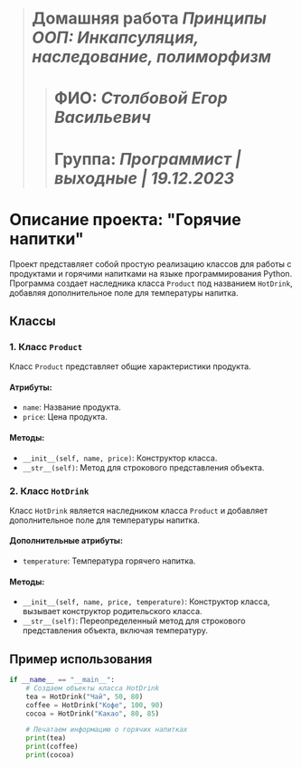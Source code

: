 ># Домашняя работа _Принципы ООП: Инкапсуляция, наследование, полиморфизм_
>># ФИО: _Столбовой Егор Васильевич_
>># Группа: _Программист | выходные | 19.12.2023_ 
# Описание проекта: "Горячие напитки"

Проект представляет собой простую реализацию классов для работы с продуктами и горячими напитками на языке программирования Python. Программа создает наследника класса `Product` под названием `HotDrink`, добавляя дополнительное поле для температуры напитка.

## Классы

### 1. Класс `Product`

Класс `Product` представляет общие характеристики продукта.

#### Атрибуты:

- `name`: Название продукта.
- `price`: Цена продукта.

#### Методы:

- `__init__(self, name, price)`: Конструктор класса.
- `__str__(self)`: Метод для строкового представления объекта.

### 2. Класс `HotDrink`

Класс `HotDrink` является наследником класса `Product` и добавляет дополнительное поле для температуры напитка.

#### Дополнительные атрибуты:

- `temperature`: Температура горячего напитка.

#### Методы:

- `__init__(self, name, price, temperature)`: Конструктор класса, вызывает конструктор родительского класса.
- `__str__(self)`: Переопределенный метод для строкового представления объекта, включая температуру.

## Пример использования

```python
if __name__ == "__main__":
    # Создаем объекты класса HotDrink
    tea = HotDrink("Чай", 50, 80)
    coffee = HotDrink("Кофе", 100, 90)
    cocoa = HotDrink("Какао", 80, 85)

    # Печатаем информацию о горячих напитках
    print(tea)
    print(coffee)
    print(cocoa)
